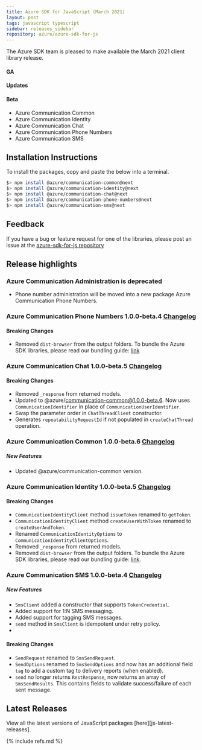 ```yaml
---
title: Azure SDK for JavaScript (March 2021)
layout: post
tags: javascript typescript
sidebar: releases_sidebar
repository: azure/azure-sdk-for-js
---
```


<!--
[pattern]: # (${PackageName}:${PackageVersion})
-->

The Azure SDK team is pleased to make available the March 2021 client library release.

#### GA

[pattern.ga]: # (- ${PackageFriendlyName})

#### Updates

[pattern.patch]: # (- ${PackageFriendlyName})

#### Beta

- Azure Communication Common
- Azure Communication Identity
- Azure Communication Chat
- Azure Communication Phone Numbers
- Azure Communication SMS

## Installation Instructions

To install the packages, copy and paste the below into a terminal.

```bash
$> npm install @azure/communication-common@next
$> npm install @azure/communication-identity@next
$> npm install @azure/communication-chat@next
$> npm install @azure/communication-phone-numbers@next
$> npm install @azure/communication-sms@next
```

[pattern]: # ($> npm install ${PackageName}@${PackageVersion})

## Feedback

If you have a bug or feature request for one of the libraries, please post an issue at the [azure-sdk-for-js repository](https://github.com/azure/azure-sdk-for-js/issues)

## Release highlights

### Azure Communication Administration is deprecated

- Phone number administration will be moved into a new package Azure Communication Phone Numbers.

### Azure Communication Phone Numbers 1.0.0-beta.4 [Changelog](https://github.com/Azure/azure-sdk-for-js/blob/master/sdk/communication/communication-phone-numbers/CHANGELOG.md#100-beta4-2021-03-09)

#### Breaking Changes

-  Removed `dist-browser` from the output folders. To bundle the Azure SDK libraries, please read our bundling guide: [link](https://github.com/Azure/azure-sdk-for-js/blob/master/documentation/Bundling.md)

### Azure Communication Chat 1.0.0-beta.5 [Changelog](https://github.com/Azure/azure-sdk-for-js/blob/master/sdk/communication/communication-chat/CHANGELOG.md#100-beta5-2021-03-09)

#### Breaking Changes

- Removed `_response` from returned models.
- Updated to @azure/communication-common@1.0.0-beta.6. Now uses `CommunicationIdentifier` in place of `CommunicationUserIdentifier`.
- Swap the parameter order in `ChatThreadClient` constructor.
- Generates `repeatabilityRequestId` if not populated in `createChatThread` operation.

### Azure Communication Common 1.0.0-beta.6 [Changelog](https://github.com/Azure/azure-sdk-for-js/blob/master/sdk/communication/communication-common/CHANGELOG.md#100-beta6-2021-03-09)

##### New Features 

- Updated @azure/communication-common version.

### Azure Communication Identity 1.0.0-beta.5 [Changelog](https://github.com/Azure/azure-sdk-for-js/blob/master/sdk/communication/communication-identity/CHANGELOG.md#100-beta5-2021-03-09)

#### Breaking Changes 

- `CommunicationIdentityClient` method `issueToken` renamed to `getToken`.
- `CommunicationIdentityClient` method `createUserWithToken` renamed to `createUserAndToken`.
- Renamed `CommunicationIdentityOptions` to `CommunicationIdentityClientOptions`.
- Removed `_response` from returned models.
- Removed `dist-browser` from the output folders. To bundle the Azure SDK libraries, please read our bundling guide: [link](https://github.com/Azure/azure-sdk-for-js/blob/master/documentation/Bundling.md).

### Azure Communication SMS 1.0.0-beta.4 [Changelog](https://github.com/Azure/azure-sdk-for-js/blob/master/sdk/communication/communication-sms/CHANGELOG.md#100-beta4-2021-03-09)

##### New Features 

- `SmsClient` added a constructor that supports `TokenCredential`.
- Added support for 1:N SMS messaging.
- Added support for tagging SMS messages.
- `send` method in `SmsClient` is idempotent under retry policy.
- 
#### Breaking Changes 

- `SendRequest` renamed to `SmsSendRequest`.
- `SendOptions` renamed to `SmsSendOptions` and now has an additional field `tag` to add a custom tag to delivery reports (when enabled).
- `send` no longer returns `RestResponse`, now returns an array of `SmsSendResults`. This contains fields to validate success/failure of each sent message.


## Latest Releases

View all the latest versions of JavaScript packages [here][js-latest-releases].

{% include refs.md %}
